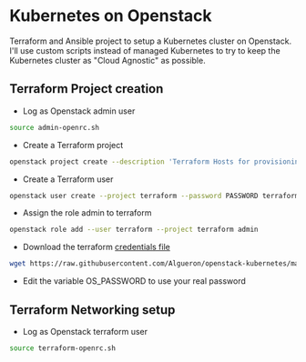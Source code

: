# Kubernetes on Openstack
Terraform and Ansible project to setup a Kubernetes cluster on Openstack. 
I'll use custom scripts instead of managed Kubernetes to try to keep the Kubernetes cluster as "Cloud Agnostic" as possible.

## Terraform Project creation

- Log as Openstack admin user
````bash
source admin-openrc.sh
````
- Create a Terraform project
````bash
openstack project create --description 'Terraform Hosts for provisioning' terraform --domain default
````
- Create a Terraform user
````bash
openstack user create --project terraform --password PASSWORD terraform
````
- Assign the role admin to terraform
````bash
openstack role add --user terraform --project terraform admin
````
- Download the terraform [credentials file](terraform-openrc.sh)
````bash
wget https://raw.githubusercontent.com/Algueron/openstack-kubernetes/main/terraform-openrc.sh
````
- Edit the variable OS_PASSWORD to use your real password

## Terraform Networking setup

- Log as Openstack terraform user
````bash
source terraform-openrc.sh
````
